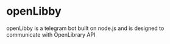 # openLibby
openLibby is a telegram bot built on node.js and is designed to communicate with OpenLibrary API
